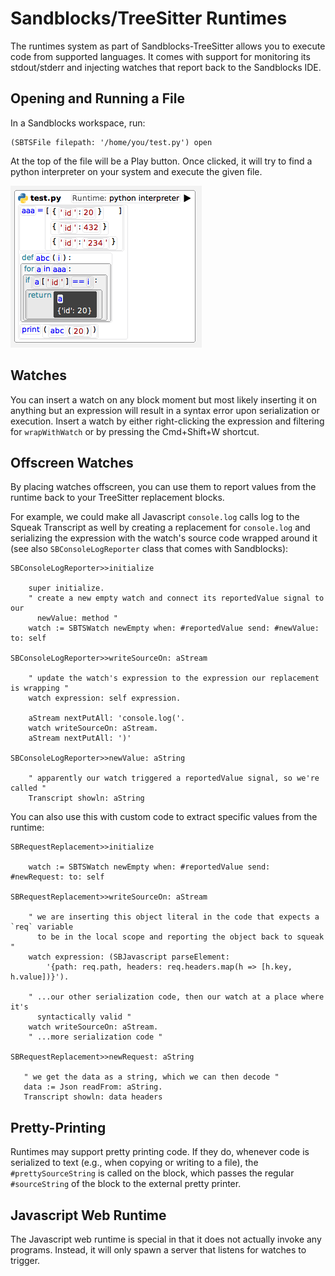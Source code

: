 # Sandblocks/TreeSitter Runtimes

The runtimes system as part of Sandblocks-TreeSitter allows you to execute code from supported languages.
It comes with support for monitoring its stdout/stderr and injecting watches that report back to the Sandblocks IDE.

## Opening and Running a File

In a Sandblocks workspace, run:
```
(SBTSFile filepath: '/home/you/test.py') open
```

At the top of the file will be a Play button. Once clicked, it will try to find a python interpreter on your system and execute the given file.

![](../assets/python-file.png)

## Watches

You can insert a watch on any block moment but most likely inserting it on anything but an expression will result in a syntax error upon serialization or execution.
Insert a watch by either right-clicking the expression and filtering for `wrapWithWatch` or by pressing the Cmd+Shift+W shortcut.

## Offscreen Watches

By placing watches offscreen, you can use them to report values from the runtime back to your TreeSitter replacement blocks.

For example, we could make all Javascript `console.log` calls log to the Squeak Transcript as well by creating a replacement for `console.log` and serializing the expression with the watch's source code wrapped around it (see also `SBConsoleLogReporter` class that comes with Sandblocks):

```smalltalk
SBConsoleLogReporter>>initialize
    
    super initialize.
    " create a new empty watch and connect its reportedValue signal to our
      newValue: method "
    watch := SBTSWatch newEmpty when: #reportedValue send: #newValue: to: self

SBConsoleLogReporter>>writeSourceOn: aStream

    " update the watch's expression to the expression our replacement is wrapping "
	watch expression: self expression.
	
	aStream nextPutAll: 'console.log('.
	watch writeSourceOn: aStream.
	aStream nextPutAll: ')'

SBConsoleLogReporter>>newValue: aString

    " apparently our watch triggered a reportedValue signal, so we're called "
    Transcript showln: aString
```

You can also use this with custom code to extract specific values from the runtime:
```smalltalk
SBRequestReplacement>>initialize

    watch := SBTSWatch newEmpty when: #reportedValue send: #newRequest: to: self

SBRequestReplacement>>writeSourceOn: aStream

    " we are inserting this object literal in the code that expects a `req` variable
      to be in the local scope and reporting the object back to squeak "
    watch expression: (SBJavascript parseElement:
        '{path: req.path, headers: req.headers.map(h => [h.key, h.value])}').

    " ...our other serialization code, then our watch at a place where it's
      syntactically valid "
    watch writeSourceOn: aStream.
    " ...more serialization code "

SBRequestReplacement>>newRequest: aString

   " we get the data as a string, which we can then decode "
   data := Json readFrom: aString.
   Transcript showln: data headers
```

## Pretty-Printing

Runtimes may support pretty printing code. If they do, whenever code is serialized to text (e.g., when copying or writing to a file), the `#prettySourceString` is called on the block, which passes the regular `#sourceString` of the block to the external pretty printer.

## Javascript Web Runtime
The Javascript web runtime is special in that it does not actually invoke any programs.
Instead, it will only spawn a server that listens for watches to trigger.
